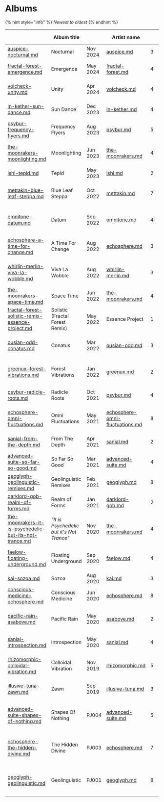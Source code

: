 # Albums

{% hint style="info" %}
_Newest to oldest_
{% endhint %}

<table data-view="cards"><thead><tr><th data-card-target data-type="content-ref"></th><th data-hidden>Album title</th><th data-hidden></th><th data-hidden>Artist name</th><th data-hidden data-type="number"></th><th data-hidden></th><th data-hidden>Cover artist</th><th data-hidden data-card-cover data-type="files">Cover art</th><th data-hidden>Album type</th></tr></thead><tbody><tr><td><a href="auspice-nocturnal.md">auspice-nocturnal.md</a></td><td>Nocturnal</td><td>Nov 2024</td><td><a data-mention href="../../artists/music/auspice.md">auspice.md</a></td><td>3</td><td>PJ041</td><td>Auspice?</td><td><a href="../../.gitbook/assets/Auspice - Nocturnal.jpg">Auspice - Nocturnal.jpg</a></td><td>EP</td></tr><tr><td><a href="fractal-forest-emergence.md">fractal-forest-emergence.md</a></td><td>Emergence</td><td>May 2024</td><td><a data-mention href="../../artists/music/fractal-forest.md">fractal-forest.md</a></td><td>4</td><td>PJ039</td><td><a data-mention href="../../artists/graphic/tillymonsterart.md">tillymonsterart.md</a></td><td><a href="../../.gitbook/assets/Fractal Forest - Emergence.jpg">Fractal Forest - Emergence.jpg</a></td><td>EP</td></tr><tr><td><a href="voicheck-unity.md">voicheck-unity.md</a></td><td>Unity</td><td>Apr 2024</td><td><a data-mention href="../../artists/music/voicheck.md">voicheck.md</a></td><td>4</td><td>PJ038</td><td><a data-mention href="../../artists/graphic/rhythmic-visions-louie-chant.md">rhythmic-visions-louie-chant.md</a></td><td><a href="../../.gitbook/assets/Voicheck - Unity.jpg">Voicheck - Unity.jpg</a></td><td>EP</td></tr><tr><td><a href="in-kether-sun-dance.md">in-kether-sun-dance.md</a></td><td>Sun Dance</td><td>Dec 2023</td><td><a data-mention href="../../artists/music/in-kether.md">in-kether.md</a></td><td>4</td><td>PJ037</td><td>In Kether</td><td><a href="../../.gitbook/assets/In Kether - Sun Dance.png">In Kether - Sun Dance.png</a></td><td>EP</td></tr><tr><td><a href="psybur-frequency-flyers.md">psybur-frequency-flyers.md</a></td><td>Frequency Flyers</td><td>Aug 2023</td><td><a data-mention href="../../artists/music/psybur.md">psybur.md</a></td><td>5</td><td>PJ036</td><td><a data-mention href="../../artists/graphic/andrew-johnson.md">andrew-johnson.md</a></td><td><a href="../../.gitbook/assets/Psybur - Frequency Flyers.png">Psybur - Frequency Flyers.png</a></td><td>EP</td></tr><tr><td><a href="the-moonrakers-moonlighting.md">the-moonrakers-moonlighting.md</a></td><td>Moonlighting</td><td>Jun 2023</td><td><a data-mention href="../../artists/music/the-moonrakers.md">the-moonrakers.md</a></td><td>4</td><td>PJ035</td><td><a data-mention href="../../artists/graphic/bubblewrap-daniel-joyce.md">bubblewrap-daniel-joyce.md</a></td><td><a href="../../.gitbook/assets/Moonrakers Moonlightning with logo - 3000.jpg">Moonrakers Moonlightning with logo - 3000.jpg</a></td><td>EP</td></tr><tr><td><a href="ishi-tepid.md">ishi-tepid.md</a></td><td>Tepid</td><td>May 2023</td><td><a data-mention href="../../artists/music/ishi.md">ishi.md</a></td><td>2</td><td>PJ034</td><td></td><td><a href="../../.gitbook/assets/Ishi - Tepid.jpg">Ishi - Tepid.jpg</a></td><td>EP</td></tr><tr><td><a href="mettakin-blue-leaf-steppa.md">mettakin-blue-leaf-steppa.md</a></td><td>Blue Leaf Steppa</td><td>Oct 2022</td><td><a data-mention href="../../artists/music/mettakin.md">mettakin.md</a></td><td>7</td><td>PJ031</td><td>Mettākin</td><td><a href="../../.gitbook/assets/Mettakin - Blue Leaf Steppa - Front.jpg">Mettakin - Blue Leaf Steppa - Front.jpg</a></td><td>Album</td></tr><tr><td><a href="omnitone-datum.md">omnitone-datum.md</a></td><td>Datum</td><td>Sep 2022</td><td><a data-mention href="../../artists/music/omnitone.md">omnitone.md</a></td><td>4</td><td>PJ030</td><td><a data-mention href="../../artists/graphic/rhythmic-visions-louie-chant.md">rhythmic-visions-louie-chant.md</a></td><td><a href="../../.gitbook/assets/Omnitone - Datum EP 06 - logo version.jpg">Omnitone - Datum EP 06 - logo version.jpg</a></td><td>EP</td></tr><tr><td><a href="echosphere-a-time-for-change.md">echosphere-a-time-for-change.md</a></td><td>A Time For Change</td><td>Aug 2022</td><td><a data-mention href="../../artists/music/echosphere.md">echosphere.md</a></td><td>3</td><td>PJ029</td><td><a data-mention href="../../artists/graphic/rhythmic-visions-louie-chant.md">rhythmic-visions-louie-chant.md</a></td><td><a href="../../.gitbook/assets/Echosphere - A Time For Change - Blender.png">Echosphere - A Time For Change - Blender.png</a></td><td>EP</td></tr><tr><td><a href="whirlin-merlin-viva-la-wobble.md">whirlin-merlin-viva-la-wobble.md</a></td><td>Viva La Wobble</td><td>Aug 2022</td><td><a data-mention href="../../artists/music/whirlin-merlin.md">whirlin-merlin.md</a></td><td>3</td><td>PJ028</td><td><a data-mention href="../../artists/graphic/rhythmic-visions-louie-chant.md">rhythmic-visions-louie-chant.md</a></td><td><a href="../../.gitbook/assets/Whirlin Merlin - viva la wobble 5-3000.jpg">Whirlin Merlin - viva la wobble 5-3000.jpg</a></td><td>EP</td></tr><tr><td><a href="the-moonrakers-space-time.md">the-moonrakers-space-time.md</a></td><td>Space Time</td><td>Jun 2022</td><td><a data-mention href="../../artists/music/the-moonrakers.md">the-moonrakers.md</a></td><td>4</td><td>PJ027</td><td><a data-mention href="../../artists/graphic/rhythmic-visions-louie-chant.md">rhythmic-visions-louie-chant.md</a></td><td><a href="../../.gitbook/assets/Moonrakers - Space Time cover 2.jpg">Moonrakers - Space Time cover 2.jpg</a></td><td>EP</td></tr><tr><td><a href="fractal-forest-solistic-remix-essence-project.md">fractal-forest-solistic-remix-essence-project.md</a></td><td>Solistic (Fractal Forest Remix)</td><td>May 2022</td><td>Essence Project</td><td>1</td><td>PJ026</td><td><a data-mention href="../../artists/graphic/rhythmic-visions-louie-chant.md">rhythmic-visions-louie-chant.md</a></td><td><a href="../../.gitbook/assets/Fractal Forest - Solistic - Essence Project.png">Fractal Forest - Solistic - Essence Project.png</a></td><td>Single</td></tr><tr><td><a href="ousian-odd-conatus.md">ousian-odd-conatus.md</a></td><td>Conatus</td><td>Mar 2022</td><td><a data-mention href="../../artists/music/ousian-odd.md">ousian-odd.md</a></td><td>3</td><td>PJ025</td><td>Erkan Öğümsöğütlü</td><td><a href="../../.gitbook/assets/Ousian Odd - conatus-ep-cover-logo.png">Ousian Odd - conatus-ep-cover-logo.png</a></td><td>EP</td></tr><tr><td><a href="greenux-forest-vibrations.md">greenux-forest-vibrations.md</a></td><td>Forest Vibrations</td><td>Jan 2022</td><td><a data-mention href="../../artists/music/greenux.md">greenux.md</a></td><td>2</td><td>PJ024</td><td><a data-mention href="../../artists/graphic/rhythmic-visions-louie-chant.md">rhythmic-visions-louie-chant.md</a></td><td><a href="../../.gitbook/assets/Greenux - Forest Vibrations v4.jpg">Greenux - Forest Vibrations v4.jpg</a></td><td>EP</td></tr><tr><td><a href="psybur-radicle-roots.md">psybur-radicle-roots.md</a></td><td>Radicle Roots</td><td>Oct 2021</td><td><a data-mention href="../../artists/music/psybur.md">psybur.md</a></td><td>4</td><td>PJ023</td><td><a data-mention href="../../artists/graphic/andrew-johnson.md">andrew-johnson.md</a></td><td><a href="../../.gitbook/assets/Psybur - Radicle Roots - 3000x.png">Psybur - Radicle Roots - 3000x.png</a></td><td>EP</td></tr><tr><td><a href="echosphere-omni-fluctuations.md">echosphere-omni-fluctuations.md</a></td><td>Omni Fluctuations</td><td>May 2021</td><td><a data-mention href="echosphere-omni-fluctuations.md">echosphere-omni-fluctuations.md</a></td><td>8</td><td>PJ022</td><td><a data-mention href="../../artists/graphic/rhythmic-visions-louie-chant.md">rhythmic-visions-louie-chant.md</a></td><td><a href="../../.gitbook/assets/Eschosphere - Omni Fluctuations - v6.jpg">Eschosphere - Omni Fluctuations - v6.jpg</a></td><td>Album</td></tr><tr><td><a href="sanial-from-the-depth.md">sanial-from-the-depth.md</a></td><td>From The Depth</td><td>Apr 2021</td><td><a data-mention href="../../artists/music/sanial.md">sanial.md</a></td><td>2</td><td>PJ021</td><td><a data-mention href="../../artists/graphic/rhythmic-visions-louie-chant.md">rhythmic-visions-louie-chant.md</a></td><td><a href="../../.gitbook/assets/Sanial - From the Depth.jpg">Sanial - From the Depth.jpg</a></td><td>EP</td></tr><tr><td><a href="advanced-suite-so-far-so-good.md">advanced-suite-so-far-so-good.md</a></td><td>So Far So Good</td><td>Mar 2021</td><td><a data-mention href="../../artists/music/advanced-suite.md">advanced-suite.md</a></td><td>4</td><td>PJ020</td><td><a data-mention href="../../artists/graphic/rhythmic-visions-louie-chant.md">rhythmic-visions-louie-chant.md</a></td><td><a href="../../.gitbook/assets/Advanced Suite - So Far So Good.jpg">Advanced Suite - So Far So Good.jpg</a></td><td>EP</td></tr><tr><td><a href="geoglyph-geolinguistic-remixes.md">geoglyph-geolinguistic-remixes.md</a></td><td>Geolinguistic Remixes</td><td>Feb 2021</td><td><a data-mention href="../../artists/music/geoglyph.md">geoglyph.md</a></td><td>8</td><td>PJ019</td><td><a data-mention href="../../artists/graphic/kat-day-starlight-soul.md">kat-day-starlight-soul.md</a></td><td><a href="../../.gitbook/assets/Geoglyph - Geolinguistic Remixed.jpg">Geoglyph - Geolinguistic Remixed.jpg</a></td><td>Album</td></tr><tr><td><a href="darklord-gob-realm-of-forms.md">darklord-gob-realm-of-forms.md</a></td><td>Realm of Forms</td><td>Jan 2021</td><td><a data-mention href="../../artists/music/darklord-gob.md">darklord-gob.md</a></td><td>2</td><td>PJ018</td><td>Illuminarty Visuals</td><td><a href="../../.gitbook/assets/Darklord Gob - Realm of Forms.jpg">Darklord Gob - Realm of Forms.jpg</a></td><td>EP</td></tr><tr><td><a href="the-moonrakers-it-is-psychedelic-but-its-not-trance.md">the-moonrakers-it-is-psychedelic-but-its-not-trance.md</a></td><td><em>"It is Psychedelic but it's Not Trance"</em></td><td>Nov 2020</td><td><a data-mention href="../../artists/music/the-moonrakers.md">the-moonrakers.md</a></td><td>4</td><td>PJ016</td><td><a data-mention href="../../artists/graphic/shannon-prendergast.md">shannon-prendergast.md</a></td><td><a href="../../.gitbook/assets/Moonrakers - Psychedelic but not Trance.png">Moonrakers - Psychedelic but not Trance.png</a></td><td>EP</td></tr><tr><td><a href="faelow-floating-underground.md">faelow-floating-underground.md</a></td><td>Floating Underground</td><td>Sep 2020</td><td><a data-mention href="../../artists/music/faelow.md">faelow.md</a></td><td>4</td><td>PJ015</td><td>Toby (Faelow)</td><td><a href="../../.gitbook/assets/Faelow - Floating Underground - logo.jpg">Faelow - Floating Underground - logo.jpg</a></td><td>EP</td></tr><tr><td><a href="kai-sozoa.md">kai-sozoa.md</a></td><td>Sozoa</td><td>Aug 2020</td><td><a data-mention href="../../artists/music/kai.md">kai.md</a></td><td>3</td><td>PJ014</td><td>Illuminarty Visuals</td><td><a href="../../.gitbook/assets/Kai - Sozoa.jpg">Kai - Sozoa.jpg</a></td><td>EP</td></tr><tr><td><a href="conscious-medicine-echosphere.md">conscious-medicine-echosphere.md</a></td><td>Conscious Medicine</td><td>Jun 2020</td><td><a data-mention href="../../artists/music/echosphere.md">echosphere.md</a></td><td>8</td><td>PJ012</td><td><a data-mention href="../../artists/graphic/rhythmic-visions-louie-chant.md">rhythmic-visions-louie-chant.md</a></td><td><a href="../../.gitbook/assets/Echosphere - Conscious Medicine.png">Echosphere - Conscious Medicine.png</a></td><td>Album</td></tr><tr><td><a href="pacific-rain-asabove.md">pacific-rain-asabove.md</a></td><td>Pacific Rain</td><td>May 2020</td><td><a data-mention href="../../artists/music/asabove.md">asabove.md</a></td><td>2</td><td>PJ011</td><td>Andy Buns</td><td><a href="../../.gitbook/assets/Asabove - Pacific Rain - logo 3600x.jpg">Asabove - Pacific Rain - logo 3600x.jpg</a></td><td>EP</td></tr><tr><td><a href="sanial-introspection.md">sanial-introspection.md</a></td><td>Introspection</td><td>May 2020</td><td><a data-mention href="../../artists/music/sanial.md">sanial.md</a></td><td>4</td><td>PJ010</td><td>Sanial</td><td><a href="../../.gitbook/assets/Sanial - Introspection album art.jpg">Sanial - Introspection album art.jpg</a></td><td>EP</td></tr><tr><td><a href="rhizomorphic-colloidal-vibration.md">rhizomorphic-colloidal-vibration.md</a></td><td>Colloidal Vibration</td><td>Nov 2019</td><td><a data-mention href="../../artists/music/rhizomorphic.md">rhizomorphic.md</a></td><td>5</td><td>PJ007</td><td>Tyler Bryant</td><td><a href="../../.gitbook/assets/Rhizomorphic - Colloidal Vibration V2 logo.png">Rhizomorphic - Colloidal Vibration V2 logo.png</a></td><td>EP</td></tr><tr><td><a href="illusive-tuna-zawn.md">illusive-tuna-zawn.md</a></td><td>Zawn</td><td>Sep 2019</td><td><a data-mention href="../../artists/music/illusive-tuna.md">illusive-tuna.md</a></td><td>3</td><td>PJ006</td><td>Dave Clarke</td><td><a href="../../.gitbook/assets/Illusive Tuna - Zawn-03-1400px.jpg">Illusive Tuna - Zawn-03-1400px.jpg</a></td><td>EP</td></tr><tr><td><a href="advanced-suite-shapes-of-nothing.md">advanced-suite-shapes-of-nothing.md</a></td><td>Shapes Of Nothing</td><td>PJ004</td><td><a data-mention href="../../artists/music/advanced-suite.md">advanced-suite.md</a></td><td>5</td><td>PJ004</td><td><a data-mention href="../../artists/graphic/shannon-prendergast.md">shannon-prendergast.md</a></td><td><a href="../../.gitbook/assets/Advanced Suite - Shapes of Nothing logo 2000x.png">Advanced Suite - Shapes of Nothing logo 2000x.png</a></td><td>EP</td></tr><tr><td><a href="echosphere-the-hidden-divine.md">echosphere-the-hidden-divine.md</a></td><td>The Hidden Divine</td><td>PJ003</td><td><a data-mention href="../../artists/music/echosphere.md">echosphere.md</a></td><td>7</td><td>PJ003</td><td><a data-mention href="../../artists/graphic/rhythmic-visions-louie-chant.md">rhythmic-visions-louie-chant.md</a></td><td><a href="../../.gitbook/assets/Echosphere - The Hidden Divine - album art with new logo.png">Echosphere - The Hidden Divine - album art with new logo.png</a></td><td>Album</td></tr><tr><td><a href="geoglyph-geolinguistic.md">geoglyph-geolinguistic.md</a></td><td>Geolinguistic</td><td>PJ001</td><td><a data-mention href="../../artists/music/geoglyph.md">geoglyph.md</a></td><td>8</td><td>PJ001</td><td><a data-mention href="../../artists/graphic/kat-day-starlight-soul.md">kat-day-starlight-soul.md</a></td><td><a href="../../.gitbook/assets/Geolinguistic Cover-FINAL-iris15px-masked-logo2.jpg">Geolinguistic Cover-FINAL-iris15px-masked-logo2.jpg</a></td><td>Album</td></tr></tbody></table>

